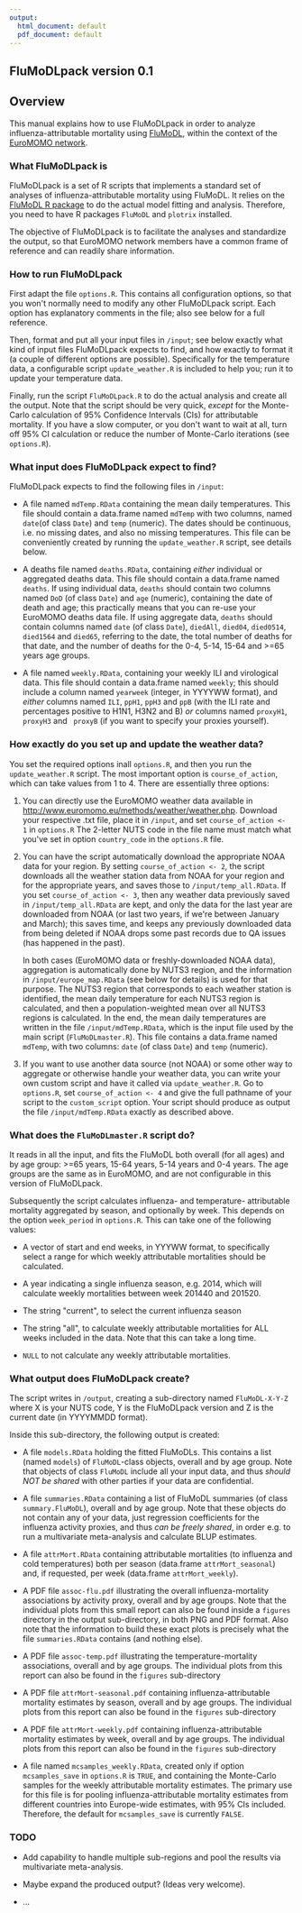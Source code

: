 ```yaml
---
output:
  html_document: default
  pdf_document: default
---
```

## FluMoDLpack version 0.1


## Overview

This manual explains how to use FluMoDLpack in order to analyze 
influenza-attributable mortality using 
[FluMoDL](https://www.eurosurveillance.org/content/10.2807/1560-7917.ES.2019.24.14.1800118),
within the context of the [EuroMOMO network](http://www.euromomo.eu/).



### What FluMoDLpack is

FluMoDLpack is a set of R scripts that implements a standard set of analyses
of influenza-attributable mortality using FluMoDL. It relies on the 
[FluMoDL R package](https://cran.r-project.org/package=FluMoDL) to do the 
actual model fitting and analysis. Therefore, you need to have R packages 
`FluMoDL` and `plotrix` installed. 

The objective of FluMoDLpack is to facilitate the analyses and standardize the
output, so that EuroMOMO network members have a common frame of reference and 
can readily share information.



### How to run FluMoDLpack

First adapt the file `options.R`. This contains all configuration options, so
that you won't normally need to modify any other FluMoDLpack script. Each 
option has explanatory comments in the file; also see below for a full 
reference.

Then, format and put all your input files in `/input`; see below exactly what 
kind of input files FluMoDLpack expects to find, and how exactly to format it
(a couple of different options are possible). Specifically for the temperature
data, a configurable script `update_weather.R` is included to help you; run it
to update your temperature data.

Finally, run the script `FluMoDLpack.R` to do the actual analysis and create
all the output. Note that the script should be very quick, _except_ for the
Monte-Carlo calculation of 95% Confidence Intervals (CIs) for attributable 
mortality. If you have a slow computer, or you don't want to wait at all, 
turn off 95% CI calculation or reduce the number of Monte-Carlo iterations
(see `options.R`).



### What input does FluMoDLpack expect to find?

FluMoDLpack expects to find the following files in `/input`:

* A file named `mdTemp.RData` containing the mean daily temperatures. 
This file should contain a data.frame named `mdTemp` with two columns, 
named `date`(of class `Date`) and `temp` (numeric). 
The dates should be continuous, i.e. no missing dates, and also no missing 
temperatures. 
This file can be conveniently created by running the `update_weather.R` 
script, see details below.

* A deaths file named `deaths.RData`, containing _either_ individual or 
aggregated deaths data. This file should contain a data.frame named `deaths`.
If using individual data, `deaths` should contain two columns named `DoD` (of
class `Date`) and `age` (numeric), containing the date of death and age; 
this practically means that you can re-use your EuroMOMO deaths data file. 
If using aggregate data, `deaths` should contain columns named `date` (of 
class `Date`), `diedAll`, `died04`, `died0514`, `died1564` and `died65`, 
referring to the date, the total number of deaths for that date, and the
number of deaths for the 0-4, 5-14, 15-64 and >=65 years age groups.

* A file named `weekly.RData`, containing your weekly ILI and virological
data. This file should contain a data.frame named `weekly`; this should 
include a column named `yearweek` (integer, in YYYYWW format), and _either_
columns named `ILI`, `ppH1`, `ppH3` and `ppB` (with the ILI rate and 
percentages positive to H1N1, H3N2 and B) _or_ columns named `proxyH1`, 
`proxyH3` and ` proxyB` (if you want to specify your proxies yourself).



### How exactly do you set up and update the weather data?

You set the required options inall `options.R`, and then you run the 
`update_weather.R` script. The most important option is `course_of_action`,
which can take values from 1 to 4. There are essentially three options:

1. You can directly use the EuroMOMO weather data available in 
http://www.euromomo.eu/methods/weather/weather.php. 
Download your respective .txt file, place it in `/input`, and set 
`course_of_action <- 1` in `options.R`
The 2-letter NUTS code in the file name must match what you've set in option
`country_code` in the `options.R` file.

2. You can have the script automatically download the appropriate NOAA data for
your region. By setting `course_of_action <- 2`, the script downloads all the 
weather station data from NOAA for your region and for the appropriate years, 
and saves those to `/input/temp_all.RData`. If you set `course_of_action <- 3`, 
then any weather data previously saved in `/input/temp_all.RData` are kept, and 
only the data for the last year are downloaded from NOAA (or last two years, 
if we're between January and March); this saves time, and keeps any previously
downloaded data from being deleted if NOAA drops some past records due to QA
issues (has happened in the past).

   In both cases (EuroMOMO data or freshly-downloaded NOAA data), aggregation 
is automatically done by NUTS3 region, and the information in 
`/input/europe_map.RData` (see below for details) is used for that purpose.
The NUTS3 region that corresponds to each weather station is identified, the 
mean daily temperature for each NUTS3 region is calculated, and then a 
population-weighted mean over all NUTS3 regions is calculated. In the end, 
the mean daily temperatures are written in the file `/input/mdTemp.RData`, 
which is the input file used by the main script (`FluMoDLmaster.R`). This file
contains a data.frame named `mdTemp`, with two columns: `date` (of class 
`Date`) and `temp` (numeric).

3. If you want to use another data source (not NOAA) or some other way to 
aggregate or otherwise handle your weather data, you can write your own custom
script and have it called via `update_weather.R`. Go to `options.R`, set 
`course_of_action <- 4` and give the full pathname of your script to the 
`custom_script` option. Your script should produce as output the file
`/input/mdTemp.RData` exactly as described above.



### What does the `FluMoDLmaster.R` script do?

It reads in all the input, and fits the FluMoDL both overall (for all ages) 
and by age group: >=65 years, 15-64 years, 5-14 years and 0-4 years. The age
groups are the same as in EuroMOMO, and are not configurable in this version
of FluMoDLpack.

Subsequently the script calculates influenza- and temperature- attributable 
mortality aggregated by season, and optionally by week. This depends on the
option `week_period` in `options.R`. This can take one of the following values:

* A vector of start and end weeks, in YYYWW format, to specifically select a
range for which weekly attributable mortalities should be calculated.

* A year indicating a single influenza season, e.g. 2014, which will calculate
weekly mortalities between week 201440 and 201520.

* The string "current", to select the current influenza season

* The string "all", to calculate weekly attributable mortalities for ALL weeks
included in the data. Note that this can take a long time.

* `NULL` to not calculate any weekly attributable mortalities.



### What output does FluMoDLpack create?

The script writes in `/output`, creating a sub-directory named `FluMoDL-X-Y-Z` 
where X is your NUTS code, Y is the FluMoDLpack version and Z is the current 
date (in YYYYMMDD format).

Inside this sub-directory, the following output is created:

* A file `models.RData` holding the fitted FluMoDLs. This contains a list 
(named `models`) of `FluMoDL`-class objects, overall and by age group. 
Note that objects of class `FluMoDL` include all your input data, and thus 
*should NOT be shared* with other parties if your data are confidential.

* A file `summaries.RData` containing a list of FluMoDL summaries (of class
`summary.FluMoDL`), overall and by age group. Note that these objects do not
contain any of your data, just regression coefficients for the influenza
activity proxies, and thus *can be freely shared*, in order e.g. to run a 
multivariate meta-analysis and calculate BLUP estimates.

* A file `attrMort.RData` containing attributable mortalities (to influenza
and cold temperatures) both per season (data.frame `attrMort_seasonal`) and,
if requested, per week (data.frame `attrMort_weekly`). 

* A PDF file `assoc-flu.pdf` illustrating the overall influenza-mortality 
associations by activity proxy, overall and by age groups. Note that the 
individual plots from this small report can also be found inside a `figures`
directory in the output sub-directory, in both PNG and PDF format. Also note
that the information to build these exact plots is precisely what the file 
`summaries.RData` contains (and nothing else).

* A PDF file `assoc-temp.pdf` illustrating the temperature-mortality 
associations, overall and by age groups. The individual plots from this 
report can also be found in the `figures` sub-directory

* A PDF file `attrMort-seasonal.pdf` containing influenza-attributable mortality
estimates by season, overall and by age groups. The individual plots from this 
report can also be found in the `figures` sub-directory

* A PDF file `attrMort-weekly.pdf` containing influenza-attributable mortality
estimates by week, overall and by age groups. The individual plots from this 
report can also be found in the `figures` sub-directory

* A file named `mcsamples_weekly.RData`, created only if option `mcsamples_save`
in `options.R` is `TRUE`, and containing the Monte-Carlo samples for the weekly
attributable mortality estimates. The primary use for this file is for 
pooling influenza-attributable mortality estimates from different countries
into Europe-wide estimates, with 95% CIs included. 
Therefore, the default for `mcsamples_save` is currently `FALSE`.



### TODO

* Add capability to handle multiple sub-regions and pool the results via 
multivariate meta-analysis. 

* Maybe expand the produced output? (Ideas very welcome).

* ...

